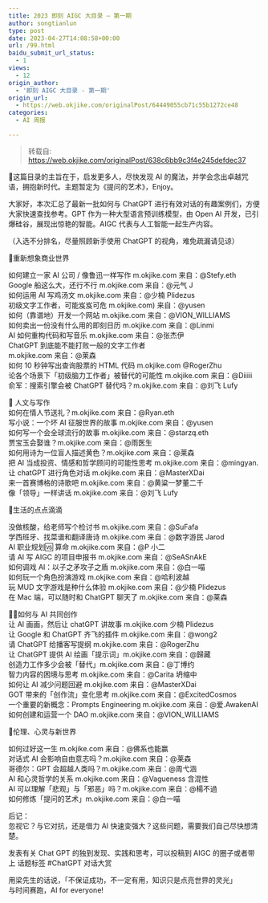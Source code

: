 ```yaml
---
title: 2023 即刻 AIGC 大目录 – 第一期
author: songtianlun
type: post
date: 2023-04-27T14:08:58+00:00
url: /99.html
baidu_submit_url_status:
  - 1
views:
  - 12
origin_author:
  - '即刻 AIGC 大目录 - 第一期'
origin_url:
  - https://web.okjike.com/originalPost/64449055cb71c55b1272ce48
categories:
  - AI 周报

---
```

> 转载自: <a href="https://web.okjike.com/originalPost/638c6bb9c3f4e245defdec37" target="_blank"  rel="nofollow">https://web.okjike.com/originalPost/638c6bb9c3f4e245defdec37</a>

🧵这篇目录的主旨在于，启发更多人，尽快发现 AI 的魔法，并学会念出卓越咒语，拥抱新时代。主题暂定为《提问的艺术》，Enjoy。

大家好，本次汇总了最新一批如何与 ChatGPT 进行有效对话的有趣案例们，方便大家快速查找参考。GPT 作为一种大型语言预训练模型，由 Open AI 开发，已引爆硅谷，展现出惊艳的智能。AIGC 代表与人工智能一起生产内容。

（入选不分排名，尽量照顾新手使用 ChatGPT 的视角，难免疏漏请见谅）

🦉重新想象商业世界 

如何建立一家 AI 公司 / 像鲁迅一样写作 m.okjike.com 来自：@Stefy.eth  
Google 船这么大，还行不行 m.okjike.com 来自：@元气 J  
如何运用 AI 写鸡汤文 m.okjike.com 来自：@少楠 Plidezus  
初级文字工作者，可能岌岌可危 m.okjike.com) 来自：@yusen  
如何（靠谱地）开发一个网站 m.okjike.com 来自：@VION_WILLIAMS  
如何卖出一份没有什么用的即刻日历 m.okjike.com 来自：@Linmi  
AI 如何重构代码和写音乐 m.okjike.com 来自：@张杰伊  
ChatGPT 到底能不能打败一般的文字工作者  
m.okjike.com 来自：@莱森  
如何 10 秒钟写出查询股票的 HTML 代码 m.okjike.com @RogerZhu  
论各个场景下「初级脑力工作者」被替代的可能性 m.okjike.com 来自：@Diiiii  
俞军：搜索引擎会被 ChatGPT 替代吗？m.okjike.com 来自：@刘飞 Lufy

🤔 人文与写作  
如何在情人节送礼？m.okjike.com 来自：@Ryan.eth  
写小说：一个坏 AI 征服世界的故事 m.okjike.com 来自：@yusen  
如何写一个会全球流行的故事 m.okjike.com 来自：@starzq.eth  
贾宝玉会娶谁？m.okjike.com 来自：@雨医生  
如何用诗为一位盲人描述黄色？m.okjike.com 来自：@莱森  
把 AI 当成投资、情感和哲学顾问的可能性思考 m.okjike.com 来自：@mingyan.  
让 chatGPT 进行角色对话 m.okjike.com 来自：@MasterXDai  
来一首赛博格的诗歌吧 m.okjike.com 来自：@黄粱一梦董二千  
像「领导」一样讲话 m.okjike.com 来自：@刘飞 Lufy

🍳生活的点点滴滴 

没做核酸，给老师写个检讨书 m.okjike.com 来自：@SuFafa  
学西班牙、找菜谱和翻译唐诗 m.okjike.com 来自：@数字游民 Jarod  
AI 职业规划🆚 算命 m.okjike.com 来自：@P 小二  
请 AI 写 AIGC 的项目申报书 m.okjike.com 来自：@SeASnAkE  
如何调戏 AI：以子之矛攻子之盾 m.okjike.com 来自：@白一喵  
如何玩一个角色扮演游戏 m.okjike.com 来自：@哈利波越  
玩 MUD 文字游戏是种什么体验 m.okjike.com 来自：@少楠 Plidezus  
在 Mac 端，可以随时和 ChatGPT 聊天了 m.okjike.com 来自：@莱森 

🖖🏾如何与 AI 共同创作  
让 AI 画画，然后让 chatGPT 讲故事 m.okjike.com 少楠 Plidezus  
让 Google 和 ChatGPT 齐飞的插件 m.okjike.com 来自：@wong2  
请 ChatGPT 给播客写提纲 m.okjike.com 来自：@RogerZhu  
让 ChatGPT 提供 AI 绘画「提示词」m.okjike.com 来自：@歸藏  
创造力工作多少会被「替代」m.okjike.com 来自：@丁博约  
智力内容的困境与思考 m.okjike.com 来自：@Carita 坍缩中  
如何让 AI 减少问题回避 m.okjike.com 来自：@MasterXDai  
GOT 带来的「创作流」变化思考 m.okjike.com 来自：@ExcitedCosmos  
一个重要的新概念：Prompts Engineering m.okjike.com 来自：@爱.AwakenAI  
如何创建和运营一个 DAO m.okjike.com 来自：@VION_WILLIAMS

🦖伦理、心灵与新世界 

如何过好这一生 m.okjike.com 来自：@佛系也能赢  
对话式 AI 会影响自由意志吗？m.okjike.com 来自：@莱森  
哥德尔：GPT 会超越人类吗？m.okjike.com 来自：@周弋涵  
AI 和心灵哲学的关系 m.okjike.com 来自：@Vagueness 含混性  
AI 可以理解「悲观」与「邪恶」吗？m.okjike.com 来自：@楊不過  
如何修炼「提问的艺术」m.okjike.com 来自：@白一喵 

后记：  
忽视它？与它对抗，还是借力 AI 快速变强大？这些问题，需要我们自己尽快想清楚。

发表有关 Chat GPT 的独到发现、实践和思考，可以投稿到 AIGC 的圈子或者带上 话题标签 #ChatGPT 对话大赏 

用梁先生的话说，「不保证成功，不一定有用，知识只是点亮世界的灵光」  
与时间赛跑，AI for everyone!